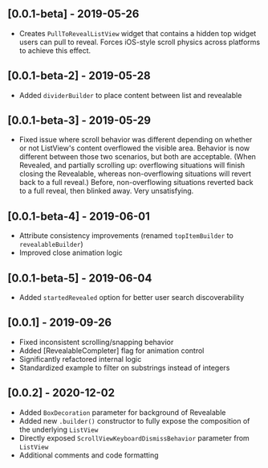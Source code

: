 ## [0.0.1-beta] - 2019-05-26

- Creates `PullToRevealListView` widget that contains a hidden top widget users can pull to reveal. Forces iOS-style scroll physics across platforms to achieve this effect.

## [0.0.1-beta-2] - 2019-05-28

- Added `dividerBuilder` to place content between list and revealable

## [0.0.1-beta-3] - 2019-05-29

- Fixed issue where scroll behavior was different depending on whether or not ListView's content overflowed the visible area. Behavior is now different between those two scenarios, but both are acceptable. (When Revealed, and partially scrolling up: overflowing situations will finish closing the Revealable, whereas non-overflowing situations will revert back to a full reveal.) Before, non-overflowing situations reverted back to a full reveal, then blinked away. Very unsatisfying.

## [0.0.1-beta-4] - 2019-06-01

- Attribute consistency improvements (renamed `topItemBuilder` to `revealableBuilder`)
- Improved close animation logic

## [0.0.1-beta-5] - 2019-06-04

- Added `startedRevealed` option for better user search discoverability

## [0.0.1] - 2019-09-26

- Fixed inconsistent scrolling/snapping behavior
- Added [RevealableCompleter] flag for animation control
- Significantly refactored internal logic
- Standardized example to filter on substrings instead of integers

## [0.0.2] - 2020-12-02

- Added `BoxDecoration` parameter for background of Revealable
- Added new `.builder()` constructor to fully expose the composition of the underlying `ListView`
- Directly exposed `ScrollViewKeyboardDismissBehavior` parameter from `ListView`
- Additional comments and code formatting
